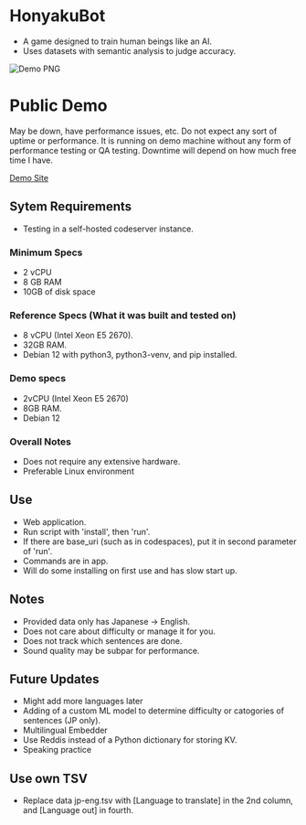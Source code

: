 # HonyakuBot
- A game designed to train human beings like an AI.
- Uses datasets with semantic analysis to judge accuracy.

![Demo PNG](https://raw.githubusercontent.com/mzen17/HonyakuBot/refs/heads/main/gallery/answer.jpg)

# Public Demo
May be down, have performance issues, etc. Do not expect any sort of uptime or performance. It is running on demo machine without any form of performance testing or QA testing. Downtime will depend on how much free time I have.

[Demo Site](https://hybot.mzen.dev)

## Sytem Requirements
- Testing in a self-hosted codeserver instance.

### Minimum Specs
- 2 vCPU
- 8 GB RAM
- 10GB of disk space

### Reference Specs (What it was built and tested on)
- 8 vCPU (Intel Xeon E5 2670).
- 32GB RAM.
- Debian 12 with python3, python3-venv, and pip installed.

### Demo specs
- 2vCPU (Intel Xeon E5 2670)
- 8GB RAM.
- Debian 12

### Overall Notes
- Does not require any extensive hardware.
- Preferable Linux environment

## Use
- Web application.
- Run script with 'install', then 'run'.
- If there are base_uri (such as in codespaces), put it in second parameter of 'run'.
- Commands are in app.
- Will do some installing on first use and has slow start up.

## Notes
- Provided data only has Japanese -> English.
- Does not care about difficulty or manage it for you.
- Does not track which sentences are done.
- Sound quality may be subpar for performance.

## Future Updates
- Might add more languages later
- Adding of a custom ML model to determine difficulty or catogories of sentences (JP only).
- Multilingual Embedder
- Use Reddis instead of a Python dictionary for storing KV.
- Speaking practice

## Use own TSV
- Replace data jp-eng.tsv with [Language to translate] in the 2nd column, and [Language out] in fourth. 
